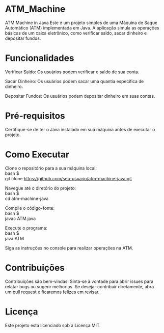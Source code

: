 # ATM_Machine
ATM Machine in Java
Este é um projeto simples de uma Máquina de Saque Automático (ATM) implementada em Java. A aplicação simula as operações básicas de um caixa eletrônico, como verificar saldo, sacar dinheiro e depositar fundos.

# Funcionalidades
Verificar Saldo: Os usuários podem verificar o saldo de sua conta.

Sacar Dinheiro: Os usuários podem sacar uma quantia específica de dinheiro.

Depositar Fundos: Os usuários podem depositar dinheiro em suas contas.


# Pré-requisitos
Certifique-se de ter o Java instalado em sua máquina antes de executar o projeto.

# Como Executar
Clone o repositório para a sua máquina local: <br>
bash $ <br>
git clone https://github.com/seu-usuario/atm-machine-java.git

Navegue até o diretório do projeto: <br>
bash $ <br>
cd atm-machine-java

Compile o código-fonte: <br>
bash $ <br>
javac ATM.java

Execute o programa: <br>
bash $ <br>
java ATM

Siga as instruções no console para realizar operações na ATM.

# Contribuições
Contribuições são bem-vindas! Sinta-se à vontade para abrir issues para relatar bugs ou sugerir melhorias. Se desejar contribuir diretamente, abra um pull request e ficaremos felizes em revisar.

# Licença
Este projeto está licenciado sob a Licença MIT.


